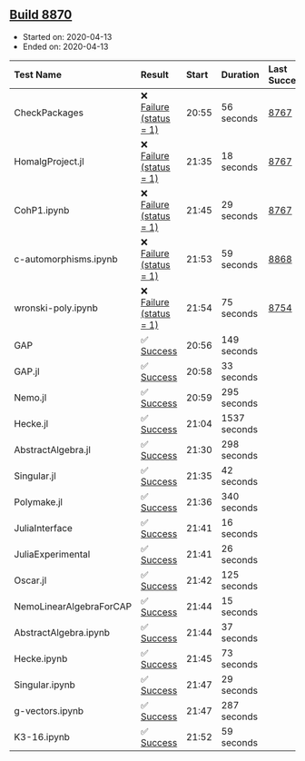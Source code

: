 ## [Build 8870](https://oscarci.mathematik.uni-kl.de/job/oscar/8870/)

* Started on: 2020-04-13
* Ended on: 2020-04-13

| Test Name    | Result | Start | Duration | Last Success | First Failure |
|:-------------|:-------|:------|:---------|:-------------|:--------------|
| CheckPackages | ❌ [Failure (status = 1)](https://oscarci.mathematik.uni-kl.de/job/oscar/8870/artifact/logs/build-8870/CheckPackages.log) | 20:55 | 56 seconds | [8767](https://oscarci.mathematik.uni-kl.de/job/oscar/8767/) | [8768](https://oscarci.mathematik.uni-kl.de/job/oscar/8768/) |
| HomalgProject.jl | ❌ [Failure (status = 1)](https://oscarci.mathematik.uni-kl.de/job/oscar/8870/artifact/logs/build-8870/HomalgProject.jl.log) | 21:35 | 18 seconds | [8767](https://oscarci.mathematik.uni-kl.de/job/oscar/8767/) | [8768](https://oscarci.mathematik.uni-kl.de/job/oscar/8768/) |
| CohP1.ipynb | ❌ [Failure (status = 1)](https://oscarci.mathematik.uni-kl.de/job/oscar/8870/artifact/logs/build-8870/CohP1.ipynb.log) | 21:45 | 29 seconds | [8767](https://oscarci.mathematik.uni-kl.de/job/oscar/8767/) | [8768](https://oscarci.mathematik.uni-kl.de/job/oscar/8768/) |
| c-automorphisms.ipynb | ❌ [Failure (status = 1)](https://oscarci.mathematik.uni-kl.de/job/oscar/8870/artifact/logs/build-8870/c-automorphisms.ipynb.log) | 21:53 | 59 seconds | [8868](https://oscarci.mathematik.uni-kl.de/job/oscar/8868/) | [8869](https://oscarci.mathematik.uni-kl.de/job/oscar/8869/) |
| wronski-poly.ipynb | ❌ [Failure (status = 1)](https://oscarci.mathematik.uni-kl.de/job/oscar/8870/artifact/logs/build-8870/wronski-poly.ipynb.log) | 21:54 | 75 seconds | [8754](https://oscarci.mathematik.uni-kl.de/job/oscar/8754/) | [8755](https://oscarci.mathematik.uni-kl.de/job/oscar/8755/) |
| GAP | ✅ [Success](https://oscarci.mathematik.uni-kl.de/job/oscar/8870/artifact/logs/build-8870/GAP.log) | 20:56 | 149 seconds |  |  |
| GAP.jl | ✅ [Success](https://oscarci.mathematik.uni-kl.de/job/oscar/8870/artifact/logs/build-8870/GAP.jl.log) | 20:58 | 33 seconds |  |  |
| Nemo.jl | ✅ [Success](https://oscarci.mathematik.uni-kl.de/job/oscar/8870/artifact/logs/build-8870/Nemo.jl.log) | 20:59 | 295 seconds |  |  |
| Hecke.jl | ✅ [Success](https://oscarci.mathematik.uni-kl.de/job/oscar/8870/artifact/logs/build-8870/Hecke.jl.log) | 21:04 | 1537 seconds |  |  |
| AbstractAlgebra.jl | ✅ [Success](https://oscarci.mathematik.uni-kl.de/job/oscar/8870/artifact/logs/build-8870/AbstractAlgebra.jl.log) | 21:30 | 298 seconds |  |  |
| Singular.jl | ✅ [Success](https://oscarci.mathematik.uni-kl.de/job/oscar/8870/artifact/logs/build-8870/Singular.jl.log) | 21:35 | 42 seconds |  |  |
| Polymake.jl | ✅ [Success](https://oscarci.mathematik.uni-kl.de/job/oscar/8870/artifact/logs/build-8870/Polymake.jl.log) | 21:36 | 340 seconds |  |  |
| JuliaInterface | ✅ [Success](https://oscarci.mathematik.uni-kl.de/job/oscar/8870/artifact/logs/build-8870/JuliaInterface.log) | 21:41 | 16 seconds |  |  |
| JuliaExperimental | ✅ [Success](https://oscarci.mathematik.uni-kl.de/job/oscar/8870/artifact/logs/build-8870/JuliaExperimental.log) | 21:41 | 26 seconds |  |  |
| Oscar.jl | ✅ [Success](https://oscarci.mathematik.uni-kl.de/job/oscar/8870/artifact/logs/build-8870/Oscar.jl.log) | 21:42 | 125 seconds |  |  |
| NemoLinearAlgebraForCAP | ✅ [Success](https://oscarci.mathematik.uni-kl.de/job/oscar/8870/artifact/logs/build-8870/NemoLinearAlgebraForCAP.log) | 21:44 | 15 seconds |  |  |
| AbstractAlgebra.ipynb | ✅ [Success](https://oscarci.mathematik.uni-kl.de/job/oscar/8870/artifact/logs/build-8870/AbstractAlgebra.ipynb.log) | 21:44 | 37 seconds |  |  |
| Hecke.ipynb | ✅ [Success](https://oscarci.mathematik.uni-kl.de/job/oscar/8870/artifact/logs/build-8870/Hecke.ipynb.log) | 21:45 | 73 seconds |  |  |
| Singular.ipynb | ✅ [Success](https://oscarci.mathematik.uni-kl.de/job/oscar/8870/artifact/logs/build-8870/Singular.ipynb.log) | 21:47 | 29 seconds |  |  |
| g-vectors.ipynb | ✅ [Success](https://oscarci.mathematik.uni-kl.de/job/oscar/8870/artifact/logs/build-8870/g-vectors.ipynb.log) | 21:47 | 287 seconds |  |  |
| K3-16.ipynb | ✅ [Success](https://oscarci.mathematik.uni-kl.de/job/oscar/8870/artifact/logs/build-8870/K3-16.ipynb.log) | 21:52 | 59 seconds |  |  |
